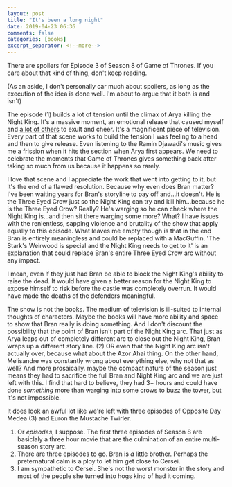 ```yaml
---
layout: post
title: "It's been a long night"
date: 2019-04-23 06:36
comments: false
categories: [books]
excerpt_separator: <!--more-->
---
```


There are spoilers for Episode 3 of Season 8 of Game of Thrones. If you care about that kind of thing, don't keep reading.

<!--more-->

(As an aside, I don't personally car much about spoilers, as long as the execution of the idea is done well. I'm about to argue that it both is and isn't)

The episode (1) builds a lot of tension until the climax of Arya killing the Night King. It's a massive moment, an emotional release that caused myself and [a lot of others](https://www.youtube.com/watch?v=n5wm3fY5pCY) to exult and cheer. It's a magnificent piece of television. Every part of that scene works to build the tension I was feeling to a head and then to give release. Even listening to the Ramin Djawadi's music gives me a frission when it hits the section when Arya first appears. We need to celebrate the moments that Game of Thrones gives something back after taking so much from us because it happens so rarely.

I love that scene and I appreciate the work that went into getting to it, but it's the end of a flawed resolution. Because why even does Bran matter? I've been waiting years for Bran's storyline to pay off and...it doesn't. He is the Three Eyed Crow just so the Night King can try and kill him...because he is the Three Eyed Crow? Really? He's warging so he can check where the Night King is...and then sit there warging some more? What? I have issues with the renlentless, sapping violence and brutality of the show that apply equally to this episode. What leaves me empty though is that in the end Bran is entirely meaningless and could be replaced with a MacGuffin. 'The Stark's Weirwood is special and the Night King needs to get to it' is an explanation that could replace Bran's entire Three Eyed Crow arc without any impact.

I mean, even if they just had Bran be able to block the Night King's ability to raise the dead. It would have given a better reason for the Night King to expose himself to risk before the castle was completely overrun. It would have made the deaths of the defenders meaningful.

The show is not the books. The medium of television is ill-suited to internal thoughts of characters. Maybe the books will have more ability and space to show that Bran really is doing something. And I don't discount the possibility that the point of Bran isn't part of the Night King arc. That just as Arya leaps out of completely different arc to close out the Night King, Bran wraps up a different story line. (2) OR even that the Night King arc isn't actually over, because what about the Azor Ahai thing. On the other hand, Melisandre was constantly wrong about everything else, why not that as well? And more prosaically. maybe the compact nature of the season just means they had to sacrifice the full Bran and Night King arc and we are just left with this. I find that hard to believe, they had 3+ hours and could have done *something* more than warging into some crows to buzz the tower, but it's not impossible. 

It does look an awful lot like we're left with three episodes of Opposite Day Medea (3) and Euron the Mustache Twirler. 


1. Or *episodes*, I suppose. The first three episodes of Season 8 are basiclaly a three hour movie that are the culmination of an entire multi-season story arc.
2. There are three episodes to go. Bran is _a_ little brother. Perhaps the preternatural calm is a ploy to let him get close to Cersei.
3. I am sympathetic to Cersei. She's not the worst monster in the story and most of the people she turned into hogs kind of had it coming.